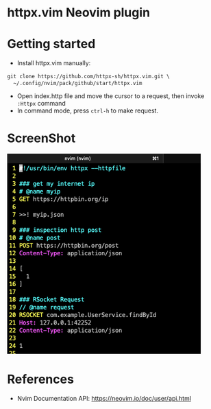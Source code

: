 httpx.vim Neovim plugin
====================

# Getting started

* Install httpx.vim manually: 

```
git clone https://github.com/httpx-sh/httpx.vim.git \
  ~/.config/nvim/pack/github/start/httpx.vim
```

* Open index.http file and move the cursor to a request, then invoke `:Httpx` command
* In command mode, press `ctrl-h` to make request.

# ScreenShot

![httpx Neovim](./doc/screen-shot.png)

# References

* Nvim Documentation API: https://neovim.io/doc/user/api.html
